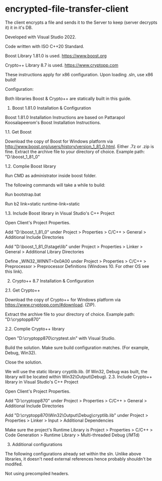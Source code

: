 # encrypted-file-transfer-client

The client encrypts a file and sends it to the Server to keep (server decrypts it) it in it's DB.

Developed with Visual Studio 2022.

Code written with ISO C++20 Standard.

Boost Library 1.81.0 is used. https://www.boost.org

Crypto++ Library 8.7 is used. https://www.cryptopp.com

These instructions apply for x86 configuration. Upon loading .sln, use x86 build!

Configuration:

Both libraries Boost & Crypto++ are statically built in this guide.

1. Boost 1.81.0 Installation & Configuration

Boost 1.81.0 Installation Instructions are based on Pattarapol Koosalapeerom's Boost Installation Instructions.

1.1. Get Boost

Download the copy of Boost for Windows platform via http://www.boost.org/users/history/version_1_81_0.html. Either .7z or .zip is fine.
Extract the archive file to your directory of choice. Example path: "D:\boost_1_81_0"

1.2. Complie Boost library

Run CMD as administrator inside boost folder.

The following commands will take a while to build:

Run bootstrap.bat

Run b2 link=static runtime-link=static

1.3. Include Boost library in Visual Studio's C++ Project

Open Client's Project Properties.

Add "D:\boost_1_81_0" under Project > Properties > C/C++ > General > Additional Include Directories

Add "D:\boost_1_81_0\stage\lib" under Project > Properties > Linker > General > Additional Library Directories

Define _WIN32_WINNT=0x0A00 under Project > Properties > C/C++ > Preprocessor > Preprocessor Definitions (Windows 10. For other OS see this link).

2. Crypto++ 8.7 Installation & Configuration

2.1. Get Crypto++

Download the copy of Crypto++ for Windows platform via https://www.cryptopp.com/#download. (ZIP).

Extract the archive file to your directory of choice. Example path: "D:\cryptopp870"

2.2. Complie Crypto++ library

Open "D:\cryptopp870\cryptest.sln" with Visual Studio.

Build the solution. Make sure build configuration matches. (For example, Debug, Win32).

Close the solution.


We will use the static library cryptlib.lib. (If Win32, Debug was built, the library will be located within Win32\Output\Debug).
2.3. Include Crypto++ library in Visual Studio's C++ Project


Open Client's Project Properties.

Add "D:\cryptopp870" under Project > Properties > C/C++ > General > Additional Include Directories

Add "D:\cryptopp870\Win32\Output\Debug\cryptlib.lib" under Project > Properties > Linker > Input > Additional Dependencies

Make sure the project's Runtime Library is Project > Properties > C/C++ > Code Generation > Runtime Library > Multi-threaded Debug (/MTd)

3. Additional configurations

The following configurations already set within the sln. Unlike above libraries, it doesn't need external references hence probably shouldn't be modifed.

Not using precompiled headers.
